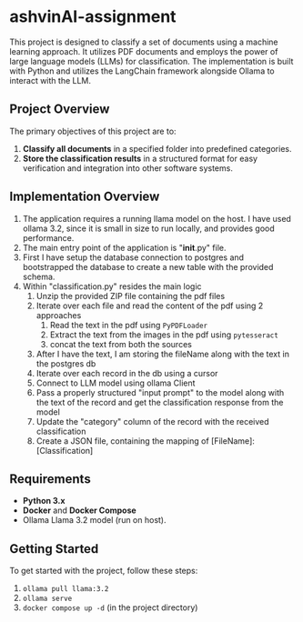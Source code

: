 # ashvinAI-assignment

This project is designed to classify a set of documents using a machine learning approach. It utilizes PDF documents and employs the power of large language models (LLMs) for classification. The implementation is built with Python and utilizes the LangChain framework alongside Ollama to interact with the LLM.

## Project Overview

The primary objectives of this project are to:

1. **Classify all documents** in a specified folder into predefined categories.
2. **Store the classification results** in a structured format for easy verification and integration into other software systems.

## Implementation Overview

1. The application requires a running llama model on the host. I have used ollama 3.2, since it is small in size to run locally, and provides good performance.
2. The main entry point of the application is "__init__.py" file.
3. First I have setup the database connection to postgres and bootstrapped the database to create a new table with the provided schema.
4. Within "classification.py" resides the main logic
   1. Unzip the provided ZIP file containing the pdf files
   2. Iterate over each file and read the content of the pdf using 2 approaches
      1. Read the text in the pdf using ```PyPDFLoader```
      2. Extract the text from the images in the pdf using ```pytesseract```
      3. concat the text from both the sources
   3. After I have the text, I am storing the fileName along with the text in the postgres db
   4. Iterate over each record in the db using a cursor
   5. Connect to LLM model using ollama Client
   6. Pass a properly structured "input prompt" to the model along with the text of the record and get the classification response from the model
   7. Update the "category" column of the record with the received classification
   8. Create a JSON file, containing the mapping of [FileName]:[Classification]

## Requirements

- **Python 3.x**
- **Docker** and **Docker Compose**
- Ollama Llama 3.2 model (run on host).

## Getting Started

To get started with the project, follow these steps:

1. ```ollama pull llama:3.2```
2. ```ollama serve```
3. ```docker compose up -d``` (in the project directory)
